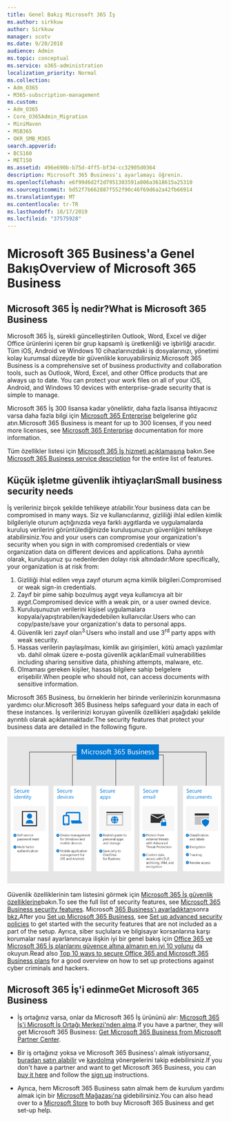 ```yaml
---
title: Genel Bakış Microsoft 365 İş
ms.author: sirkkuw
author: Sirkkuw
manager: scotv
ms.date: 9/20/2018
audience: Admin
ms.topic: conceptual
ms.service: o365-administration
localization_priority: Normal
ms.collection:
- Adm_O365
- M365-subscription-management
ms.custom:
- Adm_O365
- Core_O365Admin_Migration
- MiniMaven
- MSB365
- OKR_SMB_M365
search.appverid:
- BCS160
- MET150
ms.assetid: 496e690b-b75d-4ff5-bf34-cc32905d0364
description: Microsoft 365 Business'ı ayarlamayı öğrenin.
ms.openlocfilehash: e6f99d6d2f2d7951303591a806a3618615a25310
ms.sourcegitcommit: bd52f7b662887f552f90c46f69d6a2a42fb66914
ms.translationtype: MT
ms.contentlocale: tr-TR
ms.lasthandoff: 10/17/2019
ms.locfileid: "37575928"
---
```

# <a name="overview-of-microsoft-365-business"></a><span data-ttu-id="77c4e-103">Microsoft 365 Business'a Genel Bakış</span><span class="sxs-lookup"><span data-stu-id="77c4e-103">Overview of Microsoft 365 Business</span></span>

## <a name="what-is-microsoft-365-business"></a><span data-ttu-id="77c4e-104">Microsoft 365 İş nedir?</span><span class="sxs-lookup"><span data-stu-id="77c4e-104">What is Microsoft 365 Business</span></span>

<span data-ttu-id="77c4e-p101">Microsoft 365 İş, sürekli güncelleştirilen Outlook, Word, Excel ve diğer Office ürünlerini içeren bir grup kapsamlı iş üretkenliği ve işbirliği aracıdır. Tüm iOS, Android ve Windows 10 cihazlarınızdaki iş dosyalarınızı, yönetimi kolay kurumsal düzeyde bir güvenlikle koruyabilirsiniz.</span><span class="sxs-lookup"><span data-stu-id="77c4e-p101">Microsoft 365 Business is a comprehensive set of business productivity and collaboration tools, such as Outlook, Word, Excel, and other Office products that are always up to date. You can protect your work files on all of your iOS, Android, and Windows 10 devices with enterprise-grade security that is simple to manage.</span></span>
  
<span data-ttu-id="77c4e-107">Microsoft 365 İş 300 lisansa kadar yöneliktir, daha fazla lisansa ihtiyacınız varsa daha fazla bilgi için [Microsoft 365 Enterprise](https://go.microsoft.com/fwlink/p/?linkid=860986) belgelerine göz atın.</span><span class="sxs-lookup"><span data-stu-id="77c4e-107">Microsoft 365 Business is meant for up to 300 licenses, if you need more licenses, see [Microsoft 365 Enterprise](https://go.microsoft.com/fwlink/p/?linkid=860986) documentation for more information.</span></span>

<span data-ttu-id="77c4e-108">Tüm özellikler listesi için [Microsoft 365 İş hizmeti açıklamasına](https://docs.microsoft.com/office365/servicedescriptions/microsoft-365-service-descriptions/microsoft-365-business-service-description) bakın.</span><span class="sxs-lookup"><span data-stu-id="77c4e-108">See [Microsoft 365 Business service description](https://docs.microsoft.com/office365/servicedescriptions/microsoft-365-service-descriptions/microsoft-365-business-service-description) for the entire list of features.</span></span>
  
## <a name="small-business-security-needs"></a><span data-ttu-id="77c4e-109">Küçük işletme güvenlik ihtiyaçları</span><span class="sxs-lookup"><span data-stu-id="77c4e-109">Small business security needs</span></span>

<span data-ttu-id="77c4e-110">İş verileriniz birçok şekilde tehlikeye atılabilir.</span><span class="sxs-lookup"><span data-stu-id="77c4e-110">Your business data can be compromised in many ways.</span></span> <span data-ttu-id="77c4e-111">Siz ve kullanıcılarınız, gizliliği ihlal edilen kimlik bilgileriyle oturum açtığınızda veya farklı aygıtlarda ve uygulamalarda kuruluş verilerini görüntülediğinizde kuruluşunuzun güvenliğini tehlikeye atabilirsiniz.</span><span class="sxs-lookup"><span data-stu-id="77c4e-111">You and your users can compromise your organization's security when you sign in with compromised credentials or view organization data on different devices and applications.</span></span> <span data-ttu-id="77c4e-112">Daha ayrıntılı olarak, kuruluşunuz şu nedenlerden dolayı risk altındadır:</span><span class="sxs-lookup"><span data-stu-id="77c4e-112">More specifically, your organization is at risk from:</span></span>

1. <span data-ttu-id="77c4e-113">Gizliliği ihlal edilen veya zayıf oturum açma kimlik bilgileri.</span><span class="sxs-lookup"><span data-stu-id="77c4e-113">Compromised or weak sign-in credentials.</span></span>
2. <span data-ttu-id="77c4e-114">Zayıf bir pime sahip bozulmuş aygıt veya kullanıcıya ait bir aygıt.</span><span class="sxs-lookup"><span data-stu-id="77c4e-114">Compromised device with a weak pin, or a user owned device.</span></span>
3. <span data-ttu-id="77c4e-115">Kuruluşunuzun verilerini kişisel uygulamalara kopyala/yapıştırabilen/kaydedebilen kullanıcılar.</span><span class="sxs-lookup"><span data-stu-id="77c4e-115">Users who can copy/paste/save your organization's data to personal apps.</span></span>
4. <span data-ttu-id="77c4e-116">Güvenlik leri zayıf olan<sup>3.</sup></span><span class="sxs-lookup"><span data-stu-id="77c4e-116">Users who install and use 3<sup>rd</sup> party apps with weak security.</span></span>
5. <span data-ttu-id="77c4e-117">Hassas verilerin paylaşılması, kimlik avı girişimleri, kötü amaçlı yazılımlar vb. dahil olmak üzere e-posta güvenlik açıkları</span><span class="sxs-lookup"><span data-stu-id="77c4e-117">Email vulnerabilities including sharing sensitive data, phishing attempts, malware, etc.</span></span>
6. <span data-ttu-id="77c4e-118">Olmaması gereken kişiler, hassas bilgilere sahip belgelere erişebilir.</span><span class="sxs-lookup"><span data-stu-id="77c4e-118">When people who should not, can access documents with sensitive information.</span></span>

<span data-ttu-id="77c4e-119">Microsoft 365 Business, bu örneklerin her birinde verilerinizin korunmasına yardımcı olur.</span><span class="sxs-lookup"><span data-stu-id="77c4e-119">Microsoft 365 Business helps safeguard your data in each of these instances.</span></span> <span data-ttu-id="77c4e-120">İş verilerinizi koruyan güvenlik özellikleri aşağıdaki şekilde ayrıntılı olarak açıklanmaktadır.</span><span class="sxs-lookup"><span data-stu-id="77c4e-120">The security features that protect your business data are detailed in the following figure.</span></span>

![M365B'nin işletmenizi nasıl koruduğunun bir figürü.](media/m365businessvalueadd.png)

<span data-ttu-id="77c4e-122">Güvenlik özelliklerinin tam listesini görmek için [Microsoft 365 İş güvenlik özelliklerine](security-features.md)bakın.</span><span class="sxs-lookup"><span data-stu-id="77c4e-122">To see the full list of security features, see [Microsoft 365 Business security features](security-features.md).</span></span> <span data-ttu-id="77c4e-123">Microsoft [365 Business'ı ayarladıktan](set-up.md)sonra [bkz.](set-up-advanced-security.md)</span><span class="sxs-lookup"><span data-stu-id="77c4e-123">After you [Set up Microsoft 365 Business](set-up.md), see [Set up advanced security policies](set-up-advanced-security.md) to get started with the security features that are not included as a part of the setup.</span></span> <span data-ttu-id="77c4e-124">Ayrıca, siber suçlulara ve bilgisayar korsanlarına karşı korumalar nasıl ayarlanıncaya ilişkin iyi bir genel bakış için [Office 365 ve Microsoft 365 İş planlarını güvence altına almanın en iyi 10 yolunu](https://docs.microsoft.com/office365/admin/security-and-compliance/secure-your-business-data) da okuyun.</span><span class="sxs-lookup"><span data-stu-id="77c4e-124">Read also [Top 10 ways to secure Office 365 and Microsoft 365 Business plans](https://docs.microsoft.com/office365/admin/security-and-compliance/secure-your-business-data) for a good overview on how to set up protections against cyber criminals and hackers.</span></span>

## <a name="get-microsoft-365-business"></a><span data-ttu-id="77c4e-125">Microsoft 365 İş'i edinme</span><span class="sxs-lookup"><span data-stu-id="77c4e-125">Get Microsoft 365 Business</span></span>

- <span data-ttu-id="77c4e-126">İş ortağınız varsa, onlar da Microsoft 365 İş ürününü alır: [Microsoft 365 İş'i Microsoft İş Ortağı Merkezi'nden alma](get-microsoft-365-business.md#get-microsoft-365-business-from-microsoft-partner-center).</span><span class="sxs-lookup"><span data-stu-id="77c4e-126">If you have a partner, they will get Microsoft 365 Business: [Get Microsoft 365 Business from Microsoft Partner Center](get-microsoft-365-business.md#get-microsoft-365-business-from-microsoft-partner-center).</span></span>

- <span data-ttu-id="77c4e-127">Bir iş ortağınız yoksa ve Microsoft 365 Business'ı almak istiyorsanız, [buradan satın alabilir](https://www.microsoft.com/microsoft-365/business) ve [kaydolma](sign-up.md) yönergelerini takip edebilirsiniz.</span><span class="sxs-lookup"><span data-stu-id="77c4e-127">If you don't have a partner and want to get Microsoft 365 Business, you can [buy it here](https://www.microsoft.com/microsoft-365/business) and follow the [sign up](sign-up.md) instructions.</span></span>

- <span data-ttu-id="77c4e-128">Ayrıca, hem Microsoft 365 Business satın almak hem de kurulum yardımı almak için bir [Microsoft Mağazası'na](https://www.microsoft.com/en-us/store/locations/find-a-store?icid=en-us_UF_FAS) gidebilirsiniz.</span><span class="sxs-lookup"><span data-stu-id="77c4e-128">You can also head over to a [Microsoft Store](https://www.microsoft.com/en-us/store/locations/find-a-store?icid=en-us_UF_FAS) to both buy Microsoft 365 Business and get set-up help.</span></span>

